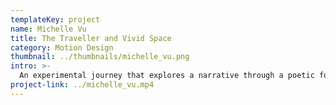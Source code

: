 ```yaml
---
templateKey: project
name: Michelle Vu
title: The Traveller and Vivid Space
category: Motion Design
thumbnail: ../thumbnails/michelle_vu.png
intro: >-
  An experimental journey that explores a narrative through a poetic format using 3d visual art forms. By fabricating a 3d space, the visual art forms transcends both emotions and expression. By, moving from space to space, users will experience a different emotion in asynchronous order that is all about exploring curiosity and embracing the unknown.
project-link: ../michelle_vu.mp4
---
```

